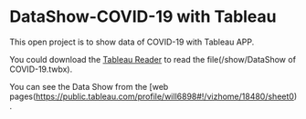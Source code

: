 # DataShow-COVID-19 with Tableau

This open project is to show data of COVID-19 with Tableau APP.

You could download the [Tableau Reader](https://www.tableau.com/products/reader/download) to read the file(/show/DataShow of COVID-19.twbx). 

You can see the Data Show from the [web pages(https://public.tableau.com/profile/will6898#!/vizhome/18480/sheet0).


